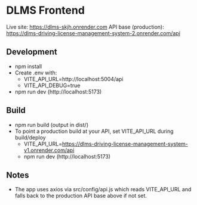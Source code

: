 # DLMS Frontend

Live site: https://dlms-skjh.onrender.com
API base (production): https://dlms-driving-license-management-system-2.onrender.com/api

## Development

- npm install
- Create .env with:
  - VITE_API_URL=http://localhost:5004/api
  - VITE_API_DEBUG=true
- npm run dev (http://localhost:5173)

## Build

- npm run build (output in dist/)
- To point a production build at your API, set VITE_API_URL during build/deploy
  - VITE_API_URL=https://dlms-driving-license-management-system-v1.onrender.com/api
  - npm run dev (http://localhost:5173)

## Notes

- The app uses axios via src/config/api.js which reads VITE_API_URL and falls back to the production API base above if not set.
